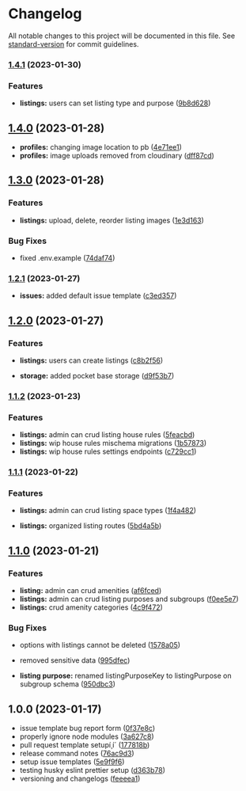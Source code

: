 # Changelog

All notable changes to this project will be documented in this file. See [standard-version](https://github.com/conventional-changelog/standard-version) for commit guidelines.

### [1.4.1](https://github.com/Bankole2000/cp-backend/compare/v1.4.0...v1.4.1) (2023-01-30)


### Features

* **listings:** users can set listing type and purpose ([9b8d628](https://github.com/Bankole2000/cp-backend/commits/9b8d6284e47154e8e9092fb84f5d521ee7a5bfde))

## [1.4.0](https://github.com/Bankole2000/cp-backend/compare/v1.3.0...v1.4.0) (2023-01-28)


* **profiles:** changing image location to pb ([4e71ee1](https://github.com/Bankole2000/cp-backend/commits/4e71ee1e4cc86057b736a9a54573453953ac9d83))
* **profiles:** image uploads removed from cloudinary ([dff87cd](https://github.com/Bankole2000/cp-backend/commits/dff87cdaa602a163383a6f97b679591eb093394a))

## [1.3.0](https://github.com/Bankole2000/cp-backend/compare/v1.2.1...v1.3.0) (2023-01-28)


### Features

* **listings:** upload, delete, reorder listing images ([1e3d163](https://github.com/Bankole2000/cp-backend/commits/1e3d1633512fd4e4d545e1a7818f7338a18f6b6d))


### Bug Fixes

* fixed .env.example ([74daf74](https://github.com/Bankole2000/cp-backend/commits/74daf74aaa220f7e752a90c29078a6eaeae7064b))

### [1.2.1](https://github.com/Bankole2000/cp-backend/compare/v1.2.0...v1.2.1) (2023-01-27)


* **issues:** added default issue template ([c3ed357](https://github.com/Bankole2000/cp-backend/commits/c3ed3570b23b4eb38209831cd8e8fd2bb65f2f69))

## [1.2.0](https://github.com/Bankole2000/cp-backend/compare/v1.1.2...v1.2.0) (2023-01-27)


### Features

* **listings:** users can create listings ([c8b2f56](https://github.com/Bankole2000/cp-backend/commits/c8b2f56870f750706d681535b36443938ba54565))


* **storage:** added pocket base storage ([d9f53b7](https://github.com/Bankole2000/cp-backend/commits/d9f53b7d9f875274b88291673869f4b0fac7d5f6))

### [1.1.2](https://github.com/Bankole2000/cp-backend/compare/v1.1.1...v1.1.2) (2023-01-23)


### Features

* **listings:** admin can crud listing house rules ([5feacbd](https://github.com/Bankole2000/cp-backend/commits/5feacbddfa4f4bf789a8961cca2119892349f863))
* **listings:** wip house rules mischema migrations ([1b57873](https://github.com/Bankole2000/cp-backend/commits/1b57873794fbcfbd58429f84c9bbebd64a57f54c))
* **listings:** wip house rules settings endpoints ([c729cc1](https://github.com/Bankole2000/cp-backend/commits/c729cc1cc2aaa61489bde77ea3340aaea5a1abcc))

### [1.1.1](https://github.com/Bankole2000/cp-backend/compare/v1.1.0...v1.1.1) (2023-01-22)


### Features

* **listings:** admin can crud listing space types ([1f4a482](https://github.com/Bankole2000/cp-backend/commits/1f4a48282c98a3afaaec8a97a229ca74fef3d814))


* **listings:** organized listing routes ([5bd4a5b](https://github.com/Bankole2000/cp-backend/commits/5bd4a5b84cdfc6f380a125b2e364804fc9edba23))

## [1.1.0](https://github.com/Bankole2000/cp-backend/compare/v1.0.0...v1.1.0) (2023-01-21)


### Features

* **listing:** admin can crud amenities ([af6fced](https://github.com/Bankole2000/cp-backend/commits/af6fcedf229c50636421c6bedaaf96ea582a003d))
* **listings:** admin can crud listing purposes and subgroups ([f0ee5e7](https://github.com/Bankole2000/cp-backend/commits/f0ee5e710d8ad3fe70e62882b019cf73cbb9c2de))
* **listings:** crud amenity categories ([4c9f472](https://github.com/Bankole2000/cp-backend/commits/4c9f4724af385e9e56173427ce9d69afd3c3fdf9))


### Bug Fixes

* options with listings cannot be deleted ([1578a05](https://github.com/Bankole2000/cp-backend/commits/1578a052fe80e624adfa8af7daef422adebaeafb))
* removed sensitive data ([995dfec](https://github.com/Bankole2000/cp-backend/commits/995dfecdf5306247161069cb190c7b748bc7de10))


* **listing purpose:** renamed listingPurposeKey to listingPurpose on subgroup schema ([950dbc3](https://github.com/Bankole2000/cp-backend/commits/950dbc3a8db4bc9a48514389ef6af5ddf7a13555))

## 1.0.0 (2023-01-17)


* issue template bug report form ([0f37e8c](https://github.com/Bankole2000/cp-backend/commits/0f37e8cde955adc4517ec4fff4a36e2f31a2737f))
* properly ignore node modules ([3a627c8](https://github.com/Bankole2000/cp-backend/commits/3a627c89dbd0a422939d4d15dfa9a266d3559ea0))
* pull request template setupí¸í´ ([177818b](https://github.com/Bankole2000/cp-backend/commits/177818ba9a8efd4c5ac95b01c8cb64c94873346d))
* release command notes ([76ac9d3](https://github.com/Bankole2000/cp-backend/commits/76ac9d32565e9201c05dfc29108a5e8abd4410f9))
* setup issue templates ([5e9f9f6](https://github.com/Bankole2000/cp-backend/commits/5e9f9f6121eada7f5e3fe7792075272ba67d59b6))
* testing husky eslint prettier setup ([d363b78](https://github.com/Bankole2000/cp-backend/commits/d363b7800b98997e3fcc53d850d5221aabfb9cc7))
* versioning and changelogs ([feeeea1](https://github.com/Bankole2000/cp-backend/commits/feeeea13abb933189db60ba25b1df24df69e6210))
